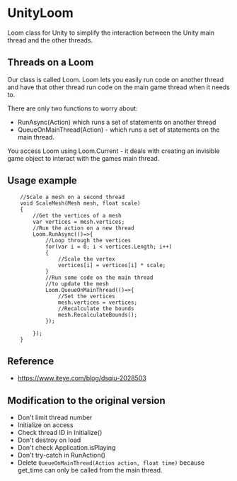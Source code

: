 # UnityLoom
Loom class for Unity to simplify the interaction between the Unity main thread and the other threads.

## Threads on a Loom

Our class is called Loom.  Loom lets you easily run code on another thread and have that other thread run code on the main game thread when it needs to.

There are only two functions to worry about:

* RunAsync(Action) which runs a set of statements on another thread
* QueueOnMainThread(Action) - which runs a set of statements on the main thread.

You access Loom using Loom.Current - it deals with creating an invisible game object to interact with the games main thread.

## Usage example
```
    //Scale a mesh on a second thread  
    void ScaleMesh(Mesh mesh, float scale)  
    {  
        //Get the vertices of a mesh  
        var vertices = mesh.vertices;  
        //Run the action on a new thread  
        Loom.RunAsync(()=>{  
            //Loop through the vertices  
            for(var i = 0; i < vertices.Length; i++)  
            {  
                //Scale the vertex  
                vertices[i] = vertices[i] * scale;  
            }  
            //Run some code on the main thread  
            //to update the mesh  
            Loom.QueueOnMainThread(()=>{  
                //Set the vertices  
                mesh.vertices = vertices;  
                //Recalculate the bounds  
                mesh.RecalculateBounds();  
            });  
       
        });  
    }  
```

## Reference

* https://www.iteye.com/blog/dsqiu-2028503

## Modification to the original version
* Don't limit thread number
* Initialize on access
* Check thread ID in Initialize()
* Don't destroy on load
* Don't check Application.isPlaying
* Don't try-catch in RunAction()
* Delete `QueueOnMainThread(Action action, float time)` because get_time can only be called from the main thread.
